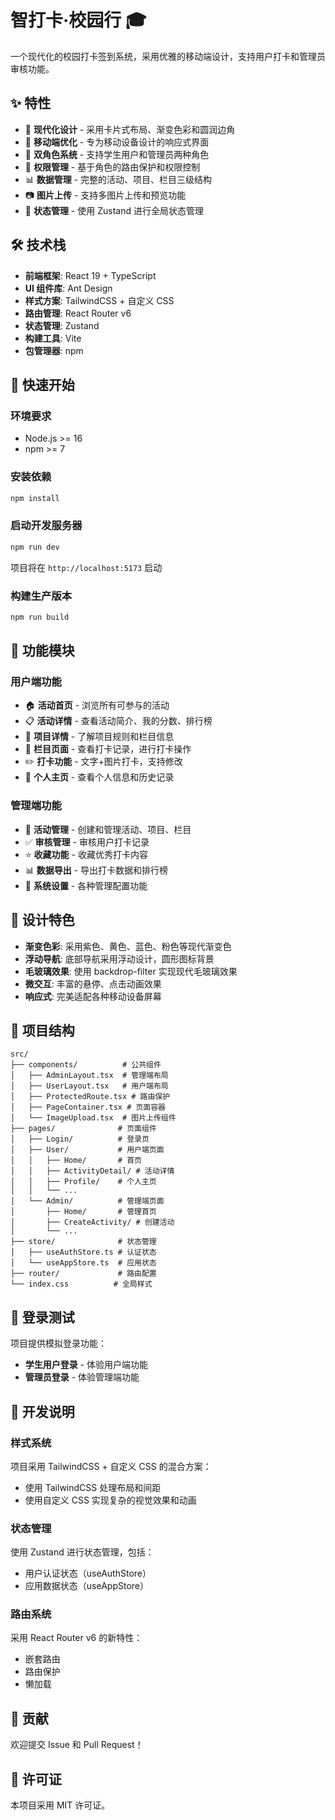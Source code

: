 # 智打卡·校园行 🎓

一个现代化的校园打卡签到系统，采用优雅的移动端设计，支持用户打卡和管理员审核功能。

## ✨ 特性

- 🎨 **现代化设计** - 采用卡片式布局、渐变色彩和圆润边角
- 📱 **移动端优化** - 专为移动设备设计的响应式界面
- 👥 **双角色系统** - 支持学生用户和管理员两种角色
- 🔐 **权限管理** - 基于角色的路由保护和权限控制
- 📊 **数据管理** - 完整的活动、项目、栏目三级结构
- 📷 **图片上传** - 支持多图片上传和预览功能
- 🎯 **状态管理** - 使用 Zustand 进行全局状态管理

## 🛠️ 技术栈

- **前端框架**: React 19 + TypeScript
- **UI 组件库**: Ant Design
- **样式方案**: TailwindCSS + 自定义 CSS
- **路由管理**: React Router v6
- **状态管理**: Zustand
- **构建工具**: Vite
- **包管理器**: npm

## 🚀 快速开始

### 环境要求

- Node.js >= 16
- npm >= 7

### 安装依赖

```bash
npm install
```

### 启动开发服务器

```bash
npm run dev
```

项目将在 `http://localhost:5173` 启动

### 构建生产版本

```bash
npm run build
```

## 📱 功能模块

### 用户端功能
- 🏠 **活动首页** - 浏览所有可参与的活动
- 📋 **活动详情** - 查看活动简介、我的分数、排行榜
- 📝 **项目详情** - 了解项目规则和栏目信息
- 📄 **栏目页面** - 查看打卡记录，进行打卡操作
- ✏️ **打卡功能** - 文字+图片打卡，支持修改
- 👤 **个人主页** - 查看个人信息和历史记录

### 管理端功能
- 🎯 **活动管理** - 创建和管理活动、项目、栏目
- ✅ **审核管理** - 审核用户打卡记录
- ⭐ **收藏功能** - 收藏优秀打卡内容
- 📊 **数据导出** - 导出打卡数据和排行榜
- 🔧 **系统设置** - 各种管理配置功能

## 🎨 设计特色

- **渐变色彩**: 采用紫色、黄色、蓝色、粉色等现代渐变色
- **浮动导航**: 底部导航采用浮动设计，圆形图标背景
- **毛玻璃效果**: 使用 backdrop-filter 实现现代毛玻璃效果
- **微交互**: 丰富的悬停、点击动画效果
- **响应式**: 完美适配各种移动设备屏幕

## 📂 项目结构

```
src/
├── components/          # 公共组件
│   ├── AdminLayout.tsx  # 管理端布局
│   ├── UserLayout.tsx   # 用户端布局
│   ├── ProtectedRoute.tsx # 路由保护
│   ├── PageContainer.tsx # 页面容器
│   └── ImageUpload.tsx  # 图片上传组件
├── pages/              # 页面组件
│   ├── Login/          # 登录页
│   ├── User/           # 用户端页面
│   │   ├── Home/       # 首页
│   │   ├── ActivityDetail/ # 活动详情
│   │   ├── Profile/    # 个人主页
│   │   └── ...
│   └── Admin/          # 管理端页面
│       ├── Home/       # 管理首页
│       ├── CreateActivity/ # 创建活动
│       └── ...
├── store/              # 状态管理
│   ├── useAuthStore.ts # 认证状态
│   └── useAppStore.ts  # 应用状态
├── router/             # 路由配置
└── index.css          # 全局样式
```

## 🔑 登录测试

项目提供模拟登录功能：

- **学生用户登录** - 体验用户端功能
- **管理员登录** - 体验管理端功能

## 📄 开发说明

### 样式系统

项目采用 TailwindCSS + 自定义 CSS 的混合方案：
- 使用 TailwindCSS 处理布局和间距
- 使用自定义 CSS 实现复杂的视觉效果和动画

### 状态管理

使用 Zustand 进行状态管理，包括：
- 用户认证状态（useAuthStore）
- 应用数据状态（useAppStore）

### 路由系统

采用 React Router v6 的新特性：
- 嵌套路由
- 路由保护
- 懒加载

## 🤝 贡献

欢迎提交 Issue 和 Pull Request！

## 📄 许可证

本项目采用 MIT 许可证。
